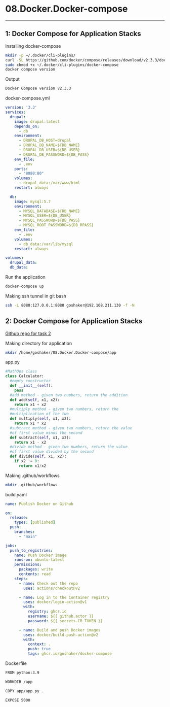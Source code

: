 # 08.Docker.Docker-compose
---

## 1: Docker Compose for Application Stacks

Installing docker-compose

```bash
mkdir -p ~/.docker/cli-plugins/
curl -SL https://github.com/docker/compose/releases/download/v2.3.3/docker-compose-linux-x86_64 -o ~/.docker/cli-plugins/docker-compose
sudo chmod +x ~/.docker/cli-plugins/docker-compose
docker compose version
```

Output

```bash
Docker Compose version v2.3.3
```

docker-compose.yml

```yaml
version: '3.3'
services:
  drupal:
    image: drupal:latest
    depends_on:
      - db
    environment:
      - DRUPAL_DB_HOST=drupal
      - DRUPAL_DB_NAME=${DB_NAME}
      - DRUPAL_DB_USER=${DB_USER}
      - DRUPAL_DB_PASSWORD=${DB_PASS}
    env_file:
      - .env
    ports:
      - "8080:80"
    volumes:
      - drupal_data:/var/www/html
    restart: always

  db:
    image: mysql:5.7
    environment:
      - MYSQL_DATABASE=${DB_NAME}
      - MYSQL_USER=${DB_USER}
      - MYSQL_PASSWORD=${DB_PASS}
      - MYSQL_ROOT_PASSWORD=${DB_RPASS}
    env_file:
      - .env
    volumes:
      - db_data:/var/lib/mysql
    restart: always

volumes:
  drupal_data:
  db_data:
```

Run the application

```bash
docker-compose up
```

Making ssh tunnel in git bash

```bash
ssh -L 8080:127.0.0.1:8080 goshaker@192.168.211.130 -f -N
```

## 2: Docker Compose for Application Stacks

[Github repo for task 2](https://github.com/Goshaker/Docker-compose)

Making directory for application

```bash
mkdir /home/goshaker/08.Docker.Docker-compose/app
```

app.py

```python
#MathOps class
class Calculator:
  #empty constructor
  def __init__(self):
    pass
  #add method - given two numbers, return the addition
  def add(self, x1, x2):
    return x1 + x2
  #multiply method - given two numbers, return the 
  #multiplication of the two
  def multiply(self, x1, x2):
    return x1 * x2
  #subtract method - given two numbers, return the value
  #of first value minus the second
  def subtract(self, x1, x2):
    return x1 - x2
  #divide method - given two numbers, return the value
  #of first value divided by the second
  def divide(self, x1, x2):
    if x2 != 0:
      return x1/x2
```

Making .github/workflows

```bash
mkdir .github/workflows
```

build.yaml

```yaml
name: Publish Docker on Github

on:
  release:
    types: [published]
  push:
    branches:
      - "main"

jobs:
  push_to_registries:
    name: Push Docker image
    runs-on: ubuntu-latest
    permissions:
      packages: write
      contents: read
    steps:
      - name: Check out the repo
        uses: actions/checkout@v2

      - name: Log in to the Container registry
        uses: docker/login-action@v1
        with:
          registry: ghcr.io
          username: ${{ github.actor }}
          password: ${{ secrets.CR_TOKEN }}

      - name: Build and push Docker images
        uses: docker/build-push-action@v2
        with:
          context: .
          push: true
          tags: ghcr.io/goshaker/docker-compose
```

Dockerfile

```bash
FROM python:3.9

WORKDIR /app

COPY app/app.py .

EXPOSE 5000
```